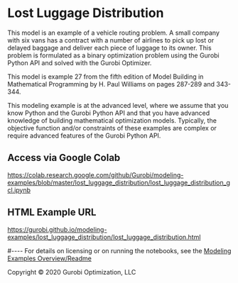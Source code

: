 # Lost Luggage Distribution

This model is an example of a vehicle routing problem. A small company with six vans has a contract with a number of 
airlines to pick up lost or delayed baggage and deliver each piece of luggage to its owner. This problem is 
formulated as a binary optimization problem using the Gurobi Python API and solved with the Gurobi Optimizer.

This model is example 27 from the fifth edition of Model Building in Mathematical Programming by H. Paul Williams 
on pages 287-289 and 343-344.

This modeling example is at the advanced level, where we assume that you know Python and the Gurobi Python API and 
that you have advanced knowledge of building mathematical optimization models. Typically, the objective function 
and/or constraints of these examples are complex or require advanced features of the Gurobi Python API.

## Access via Google Colab

https://colab.research.google.com/github/Gurobi/modeling-examples/blob/master/lost_luggage_distribution/lost_luggage_distribution_gcl.ipynb

## HTML Example URL

https://gurobi.github.io/modeling-examples/lost_luggage_distribution/lost_luggage_distribution.html


#----
For details on licensing or on running the notebooks, see the [Modeling Examples Overview/Readme](https://github.com/Gurobi/modeling-examples/)

Copyright © 2020 Gurobi Optimization, LLC
